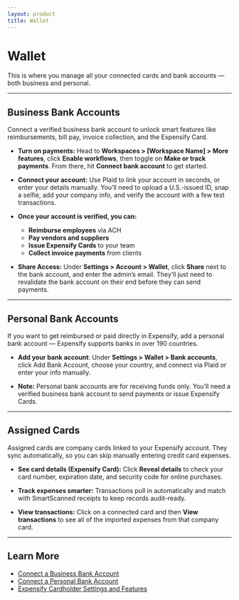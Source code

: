 ```yaml
---
layout: product
title: Wallet
---
```


# Wallet

This is where you manage all your connected cards and bank accounts — both business and personal.

---

## Business Bank Accounts
Connect a verified business bank account to unlock smart features like reimbursements, bill pay, invoice collection, and the Expensify Card.

- **Turn on payments:** Head to **Workspaces > [Workspace Name] > More features**, click **Enable workflows**, then toggle on **Make or track payments**. From there, hit **Connect bank account** to get started.

- **Connect your account:** Use Plaid to link your account in seconds, or enter your details manually. You’ll need to upload a U.S.-issued ID, snap a selfie, add your company info, and verify the account with a few test transactions.

- **Once your account is verified, you can:**
     - **Reimburse employees** via ACH
     - **Pay vendors and suppliers**
     - **Issue Expensify Cards** to your team
     - **Collect invoice payments** from clients

- **Share Access:** Under **Settings > Account > Wallet**, click **Share** next to the bank account, and enter the admin’s email. They’ll just need to revalidate the bank account on their end before they can send payments.

---

## Personal Bank Accounts

If you want to get reimbursed or paid directly in Expensify, add a personal bank account — Expensify supports banks in over 190 countries.


- **Add your bank account**: Under **Settings > Wallet > Bank accounts**, click Add Bank Account, choose your country, and connect via Plaid or enter your info manually.

- **Note:** Personal bank accounts are for receiving funds only. You’ll need a verified business bank account to send payments or issue Expensify Cards.

---

## Assigned Cards

Assigned cards are company cards linked to your Expensify account. They sync automatically, so you can skip manually entering credit card expenses.

- **See card details (Expensify Card):** Click **Reveal details** to check your card number, expiration date, and security code for online purchases.

- **Track expenses smarter:** Transactions pull in automatically and match with SmartScanned receipts to keep records audit-ready.

- **View transactions:** Click on a connected card and then **View transactions** to see all of the imported expenses from that company card. 

---

## Learn More

- [Connect a Business Bank Account](https://help.expensify.com/articles/new-expensify/wallet-and-payments/Connect-a-Business-Bank-Account)
- [Connect a Personal Bank Account](https://help.expensify.com/articles/new-expensify/wallet-and-payments/Connect-a-Personal-Bank-Account)
- [Expensify Cardholder Settings and Features](https://help.expensify.com/articles/new-expensify/expensify-card/Cardholder-Settings-and-Features)
